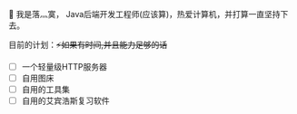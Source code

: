 👋 我是落灬寞， Java后端开发工程师(应该算)，热爱计算机，并打算一直坚持下去。

目前的计划：~~⚡如果有时间,并且能力足够的话~~
- [ ]  一个轻量级HTTP服务器
- [ ] 自用图床
- [ ] 自用的工具集
- [ ] 自用的艾宾浩斯复习软件
<!--
这里有一些想法可以帮助您入门:

- 🔭我目前正在研究...
- 🌱我正在学习...
- 👯我正在寻求合作...
- 🤔我正在寻求有关...的帮助
- 💬问我关于...
- 📫如何联络我：...
- 😄代词：...
- ⚡有趣的事实：...
-->

